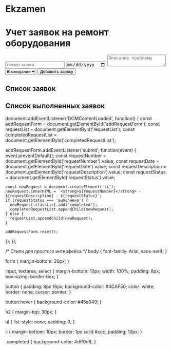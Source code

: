 # Ekzamen
<!DOCTYPE html>
<html lang="en">
<head>
  <meta charset="UTF-8">
  <meta name="viewport" content="width=device-width, initial-scale=1.0">
  <title>Учет заявок на ремонт оборудования</title>
  <link rel="stylesheet" href="styles.css">
</head>
<body>
  <h1>Учет заявок на ремонт оборудования</h1>

  <form id="addRequestForm">
    <input type="text" id="requestNumber" placeholder="Номер заявки" required>
    <input type="date" id="requestDate" required>
    <textarea id="requestDescription" placeholder="Описание проблемы" required></textarea>
    <select id="requestStatus" required>
      <option value="в ожидании">В ожидании</option>
      <option value="в работе">В работе</option>
      <option value="выполнено">Выполнено</option>
    </select>
    <button type="submit">Добавить заявку</button>
  </form>

  <h2>Список заявок</h2>
  <ul id="requestList"></ul>

  <h2>Список выполненных заявок</h2>
  <ul id="completedRequestList"></ul>

  <script src="script.js"></script>
</body>
</html>


document.addEventListener('DOMContentLoaded', function() {
  const addRequestForm = document.getElementById('addRequestForm');
  const requestList = document.getElementById('requestList');
  const completedRequestList = document.getElementById('completedRequestList');

  addRequestForm.addEventListener('submit', function(event) {
    event.preventDefault();
    const requestNumber = document.getElementById('requestNumber').value;
    const requestDate = document.getElementById('requestDate').value;
    const requestDescription = document.getElementById('requestDescription').value;
    const requestStatus = document.getElementById('requestStatus').value;

    const newRequest = document.createElement('li');
    newRequest.innerHTML = `<strong>${requestNumber}</strong> - ${requestDescription} - ${requestStatus}`;
    if (requestStatus === 'выполнено') {
      newRequest.classList.add('completed');
      completedRequestList.appendChild(newRequest);
    } else {
      requestList.appendChild(newRequest);
    }

    addRequestForm.reset();
  });
});

/* Стили для простого интерфейса */
body {
  font-family: Arial, sans-serif;
}

form {
  margin-bottom: 20px;
}

input, textarea, select {
  margin-bottom: 10px;
  width: 100%;
  padding: 8px;
  box-sizing: border-box;
}

button {
  padding: 8px 16px;
  background-color: #4CAF50;
  color: white;
  border: none;
  cursor: pointer;
}

button:hover {
  background-color: #45a049;
}

h2 {
  margin-top: 30px;
}

ul {
  list-style: none;
  padding: 0;
}

li {
  margin-bottom: 10px;
  border: 1px solid #ccc;
  padding: 10px;
}

.completed {
  background-color: #dff0d8;
}
